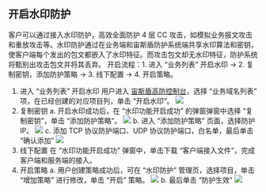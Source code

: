 ## 开启水印防护
客户可以通过接入水印防护，高效全面防护 4 层 CC 攻击，如模拟业务报文攻击和重放攻击等。水印防护通过在业务端和宙斯盾防护系统端共享水印算法和密钥，使客户端每个发出的包文都嵌入了水印特征。而攻击包文却无水印特征，防护系统将甄别出攻击包文并将其丢弃。
开启流程：1. 进入 “业务列表” 开启水印 -> 2. 复制密钥，添加防护策略 -> 3. 线下配置 -> 4. 开启策略。
1. 进入 “业务列表” 开启水印
用户进入 [宙斯盾高防控制台](https://console.cloud.tencent.com/gamesec)，选择 “业务域名列表” 项，在已经创建的对应项目列，单击 “开启水印”。
![](https://i.imgur.com/2Px43YK.png)
2. 复制密钥
a. 开启水印成功后，在 “水印功能开启成功” 的弹窗弹窗中选择 “复制密钥”，单击 “添加防护策略”。
![](https://i.imgur.com/gZFBZtS.png)
b. 进入 “添加防护策略” 页面，选择防护 IP。
![](https://i.imgur.com/7KwU2Dk.png)
c. 添加 TCP 协议防护端口、UDP 协议防护端口，白名单，最后单击 “确认添加”
![](https://i.imgur.com/TX36OrP.png)
3. 线下配置
在 “水印功能开启成功” 弹窗中，单击下载 “客户端接入文件”，完成客户端和服务端的接入。
4. 开启策略
a. 用户创建策略成功后，可在 “水印防护” 管理页，选择项目，单击 “增加策略” 进行修改，单击 “开启” 策略。
![](https://i.imgur.com/spLdre5.png)
b. 最后单击 “防护生效”
![](https://i.imgur.com/4CVszIx.png)
